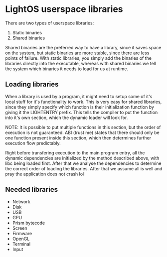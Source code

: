 # LightOS userspace libraries

There are two types of userspace libraries:

1) Static binaries
2) Shared binaries

Shared binaries are the preferred way to have a library, since it saves space on the system, but static binaries are more
stable, since there are less points of failure. With static libraries, you simply add the binaries of the libraries directly
into the executable, whereas with shared binaries we tell the system which binaries it needs to load for us at runtime.

## Loading libraries

When a library is used by a program, it might need to setup some of it's local stuff for it's functionality to work. This is very
easy for shared libraries, since they simply specify which function is their initialization function by giving it the LIGHTENTRY prefix.
This tells the compiler to put the function into it's own section, which the dynamic loader will look for.

NOTE: It is possible to put multiple functions in this section, but the order of execution is not guaranteed. ABI (trust me) states that there should
only be one function present inside this section, which then determines further execution flow predictably. 

Right before transfering execution to the main program entry, all the dynamic dependencies are initialized by the method described above, with
libc being loaded first. After that we analyse the dependencies to determine the correct order of loading the libraries. After that we assume 
all is well and pray the application does not crash lol

## Needed libraries

- Network
- Disk
- USB
- GPU
- Prism bytecode
- Screen
- Firmware
- OpenGL
- Terminal
- Input
